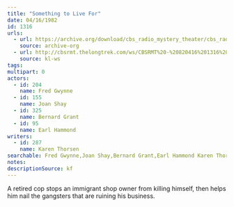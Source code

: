 ```yaml
---
title: "Something to Live For"
date: 04/16/1982
id: 1316
urls: 
  - url: https://archive.org/download/cbs_radio_mystery_theater/cbs_radio_mystery_theater-1301-1350.zip/cbs_radio_mystery_theater-1301-1350%2Fcbsrmt_1316_something_to_live_for.mp3
    source: archive-org
  - url: http://cbsrmt.thelongtrek.com/ws/CBSRMT%20-%20820416%201316%20Something%20To%20Live%20For_ws.mp3
    source: kl-ws
tags: 
multipart: 0
actors:  
  - id: 204
    name: Fred Gwynne  
  - id: 155
    name: Joan Shay  
  - id: 325
    name: Bernard Grant  
  - id: 95
    name: Earl Hammond
writers:  
  - id: 287
    name: Karen Thorsen
searchable: Fred Gwynne,Joan Shay,Bernard Grant,Earl Hammond Karen Thorsen
notes: 
descriptionSource: kf
---
```

A retired cop stops an immigrant shop owner from killing himself, then helps him nail the gangsters that are ruining his business.